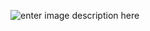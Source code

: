 ![enter image description here](https://upload.wikimedia.org/wikipedia/commons/thumb/e/ed/Pandas_logo.svg/1200px-Pandas_logo.svg.png)
<!--stackedit_data:
eyJoaXN0b3J5IjpbLTcwNjY3NTkxNCwtMzkzMDIyMjAyLDczOD
k4NTY3MSw5NjQ2MjIzNjUsLTE0NzAzMTk0ODZdfQ==
-->
